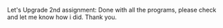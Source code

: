 Let's Upgrade 2nd assignment:
Done with all the programs, please check and let me know how i did. Thank you.
